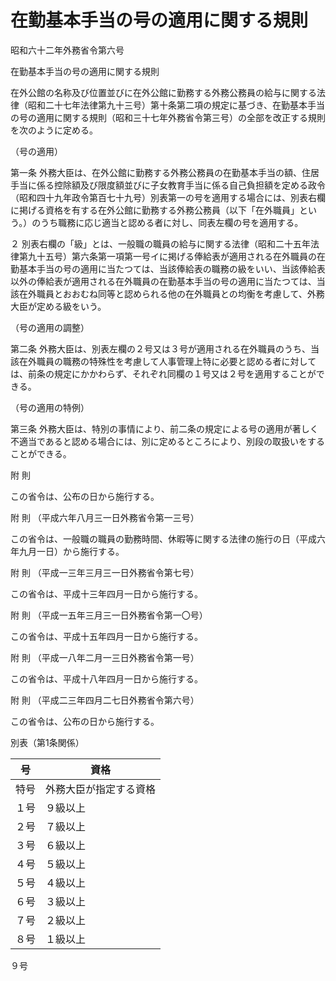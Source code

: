 # 在勤基本手当の号の適用に関する規則

昭和六十二年外務省令第六号

在勤基本手当の号の適用に関する規則

在外公館の名称及び位置並びに在外公館に勤務する外務公務員の給与に関する法律（昭和二十七年法律第九十三号）第十条第二項の規定に基づき、在勤基本手当の号の適用に関する規則（昭和三十七年外務省令第三号）の全部を改正する規則を次のように定める。

（号の適用）

第一条 外務大臣は、在外公館に勤務する外務公務員の在勤基本手当の額、住居手当に係る控除額及び限度額並びに子女教育手当に係る自己負担額を定める政令（昭和四十九年政令第百七十九号）別表第一の号を適用する場合には、別表右欄に掲げる資格を有する在外公館に勤務する外務公務員（以下「在外職員」という。）のうち職務に応じ適当と認める者に対し、同表左欄の号を適用する。

２ 別表右欄の「級」とは、一般職の職員の給与に関する法律（昭和二十五年法律第九十五号）第六条第一項第一号イに掲げる俸給表が適用される在外職員の在勤基本手当の号の適用に当たつては、当該俸給表の職務の級をいい、当該俸給表以外の俸給表が適用される在外職員の在勤基本手当の号の適用に当たつては、当該在外職員とおおむね同等と認められる他の在外職員との均衡を考慮して、外務大臣が定める級をいう。

（号の適用の調整）

第二条 外務大臣は、別表左欄の２号又は３号が適用される在外職員のうち、当該在外職員の職務の特殊性を考慮して人事管理上特に必要と認める者に対しては、前条の規定にかかわらず、それぞれ同欄の１号又は２号を適用することができる。

（号の適用の特例）

第三条 外務大臣は、特別の事情により、前二条の規定による号の適用が著しく不適当であると認める場合には、別に定めるところにより、別段の取扱いをすることができる。

附 則

この省令は、公布の日から施行する。

附 則 （平成六年八月三一日外務省令第一三号）

この省令は、一般職の職員の勤務時間、休暇等に関する法律の施行の日（平成六年九月一日）から施行する。

附 則 （平成一三年三月三一日外務省令第七号）

この省令は、平成十三年四月一日から施行する。

附 則 （平成一五年三月三一日外務省令第一〇号）

この省令は、平成十五年四月一日から施行する。

附 則 （平成一八年二月一三日外務省令第一号）

この省令は、平成十八年四月一日から施行する。

附 則 （平成二三年四月二七日外務省令第六号）

この省令は、公布の日から施行する。

別表（第1条関係）

号 | 資格  
---|---  
特号 | 外務大臣が指定する資格  
１号 | ９級以上  
２号 | ７級以上  
３号 | ６級以上  
４号 | ５級以上  
５号 | ４級以上  
６号 | ３級以上  
７号 | ２級以上  
８号 | １級以上  
９号
